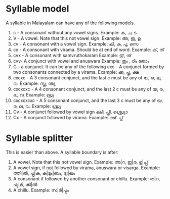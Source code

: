 Syllable model
==============
A syllable in Malayalam can have any of the following models.

1. c - A consonant without any vowel signs. Example: ക, ച, ട
2. V - A vowel. Note that this not vowel sign. Example: അ, ഇ, ഉ
3. cv - A consonant with a vowel sign. Example: കി, കു, പു, സെ
4. cx - A consonant with virama. Should be at end of word. Example: ക്, ത്
5. cvx - A consonant with samvruthokaram Example: തു്, നു്
6. cvv- A conjunct with vowel and anuswara Example: തും , ഠിം തോം
7. C - a conjunct. It can be any of the following
    cxc - A conjunct formed by two consonants connected by a virama. Example: ക്ക, പ്ത, ക്ഷ
 1. cxcxc - A 3 consonant conjunct, and the last c must be any of യ, ര, ല, വ. Example: സ്ത്ര, ന്ത്യ
 2. cxcxcxc - A 4 consonant conjunct, and the last 2 c must be any of യ, ര, ല, വ. Example: ദ്ധ്ര്യ
 3. cxcxcxcxc - A 5 consonant conjunct, and the last 3 c must be any of യ, ര, ല, വ. Example: ഗ്ദ്ധ്ര്യ
8. Cv - A conjunct followed by vowel sign ക്ഷി, പ്തി, ഗ്ദ്ധ്ര്യൊ
9. Cx - A conjunct followed by virama. Example: ക്ഷ്. പ്ത്

Syllable splitter
=================

This is easier than above. A syllable boundary is after:

1. A vowel. Note that this not vowel sign. Example: അ|റ, ഇ|ര, ഉ|പ്പ്
2. A vowel sign, if not followed by virama, anuswara or visarga. Example: ത്തി|ൽ, പ്പു|ക, കു|ടും|ബം, ദുഃ|ഖം
3. A consonant if followed by another consonant or chillu. Example: ത|റ, ഷ്ട|മി, കി|ൽ
4. A chillu. Example: സ|ർ|പ്പം
